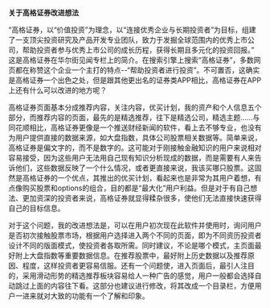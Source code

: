 **关于高格证券改进想法**

“高格证券，以“价值投资”为理念，以“连接优秀企业与长期投资者”为目标，组建了一支顶尖投资研究及产品开发专业团队，致力于发掘全球范围内的优秀上市公司，帮助投资者参与优秀上市公司的成长历程，获得长期且多元化的投资回报。” 这是高格证券在华尔街见闻专栏上的简介。在搜索引擎上搜索“高格证券”，多数网页都在称赞这个企业一个主打的特点--“帮助投资者进行投资”。不可置否，这确实是高格证券一个出色之处，但是跟其他更出名的证券类APP相比，高格证券在APP上还有什么可以改进的地方呢？

高格证券页面基本分成推荐内容，关注内容，优买计划，我的资产和个人信息五个部分，而推荐内容的页面，最先的是精选推荐，往下是精选公司，精选主题......与同花顺相比，高格证券更像是一个推送财经新闻的软件，看上去不够专业，也没有为用户提供直接的数据来源，如大盘指数，具体公司股票相关数据等。简单来说，高格证券是偏文字的，而不是数字的。这可能对于刚接触金融知识的用户来说相对容易接受，因为这些用户无法用自己现有知识分析现成的数据，而是需要有人来告诉他们，这些数据反映了一个什么情况，或者更直接来说，我该买哪只股票。这固然是高格证券的一个优点，其推出的优买计划，看起来也是非常为其用户着想，有点像购买股票和options的组合，目的都是“最大化”用户利益。但是对于有自己想法、更加资深的投资者来说，高格证券就显得糅杂很多，使他们无法直接快速获得自己的目标信息。

对于这个问题，我的改进想法是，可以在用户初次现在此软件并使用时，询问用户是否初次接触股票市场，根据用户选择进入两个不同的页面，即为不同资历投资者设计不同的版面模式，使投资者各取所需。同时建议，不论是哪个模式，主页面最好附上大盘指数等重要数据信息。在推荐股票中，最好附上历史数据以及推荐原因、程度，这样投资者更容易信服。还有一个问题使，进入页面后，最引人注目的，采用滑动形势的精选推荐板块容易给人一种广告的感觉，用户一般都会选择自动跳过上面的内容往下看。这部分也建议进行修改，将其改成一个目录栏，方便用户一进来就对大致的功能有一个了解和印象。



